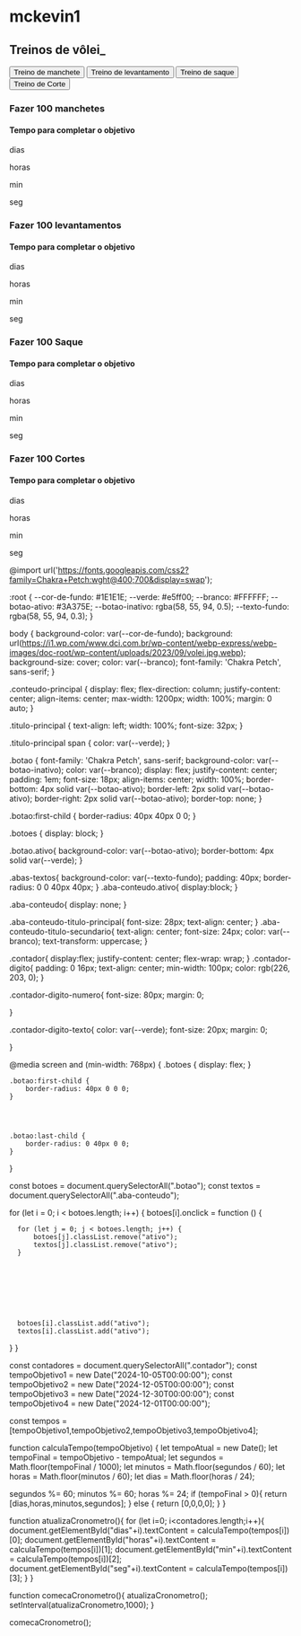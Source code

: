 # mckevin1
<!DOCTYPE html>
<html lang="pt-br">




<head>
    <meta charset="UTF-8">
    <meta name="viewport" content="width=device-width, initial-scale=1.0">
    <title>Meus objetivos do ano</title>
    <link rel="stylesheet" href="style.css">
</head>




<body>
    <section class="conteudo-principal">
        <h2 class="titulo-principal">Treinos de vôlei<span>_</span></h2>
        <div class="conteudo">
            <div class="botoes">
                <button class="botao ativo">Treino de manchete</button>
                <button class="botao">Treino de levantamento</button>
                <button class="botao">Treino de saque</button>
                <button class="botao">Treino de Corte</button>
            </div>
            <div class="abas-textos">
                <div class="aba-conteudo ativo">
                    <h3 class="aba-conteudo-titulo-principal">Fazer 100 manchetes</h3>
                    <h4 class="aba-conteudo-titulo-secundario">Tempo para completar o objetivo</h4>
                    <div class="contador">
                        <div class="contador-digito">
                            <p class="contador-digito-numero" id="dias0"></p>
                            <p class="contador-digito-texto">dias</p>
                        </div>
                        <div class="contador-digito">
                            <p class="contador-digito-numero" id="horas0"></p>
                            <p class="contador-digito-texto">horas</p>
                        </div>
                        <div class="contador-digito">
                            <p class="contador-digito-numero" id="min0"></p>
                            <p class="contador-digito-texto">min</p>
                        </div>
                        <div class="contador-digito">
                            <p class="contador-digito-numero" id="seg0"></p>
                            <p class="contador-digito-texto">seg</p>
                        </div>
                    </div>
                </div>
                <div class="aba-conteudo">
                    <h3 class="aba-conteudo-titulo-principal">Fazer 100 levantamentos</h3>
                    <h4 class="aba-conteudo-titulo-secundario">Tempo para completar o objetivo</h4>
                    <div class="contador">
                        <div class="contador-digito">
                            <p class="contador-digito-numero" id="dias1"></p>
                            <p class="contador-digito-texto">dias</p>
                        </div>
                        <div class="contador-digito">
                            <p class="contador-digito-numero" id="horas1"></p>
                            <p class="contador-digito-texto">horas</p>
                        </div>
                        <div class="contador-digito">
                            <p class="contador-digito-numero" id="min1"></p>
                            <p class="contador-digito-texto">min</p>
                        </div>
                        <div class="contador-digito">
                            <p class="contador-digito-numero" id="seg1"></p>
                            <p class="contador-digito-texto">seg</p>
                        </div>
                    </div>
                </div>
                <div class="aba-conteudo">
                    <h3 class="aba-conteudo-titulo-principal">Fazer 100 Saque</h3>
                    <h4 class="aba-conteudo-titulo-secundario">Tempo para completar o objetivo</h4>
                    <div class="contador">
                        <div class="contador-digito">
                            <p class="contador-digito-numero" id="dias2"></p>
                            <p class="contador-digito-texto">dias</p>
                        </div>
                        <div class="contador-digito">
                            <p class="contador-digito-numero" id="horas2"></p>
                            <p class="contador-digito-texto">horas</p>
                        </div>
                        <div class="contador-digito">
                            <p class="contador-digito-numero" id="min2"></p>
                            <p class="contador-digito-texto">min</p>
                        </div>
                        <div class="contador-digito">
                            <p class="contador-digito-numero" id="seg2"></p>
                            <p class="contador-digito-texto">seg</p>
                        </div>
                    </div>
                </div>
                <div class="aba-conteudo">
                    <h3 class="aba-conteudo-titulo-principal">Fazer 100 Cortes</h3>
                    <h4 class="aba-conteudo-titulo-secundario">Tempo para completar o objetivo</h4>
                    <div class="contador">
                        <div class="contador-digito">
                            <p class="contador-digito-numero" id="dias3"></p>
                            <p class="contador-digito-texto">dias</p>
                        </div>
                        <div class="contador-digito">
                            <p class="contador-digito-numero" id="horas3"></p>
                            <p class="contador-digito-texto">horas</p>
                        </div>
                        <div class="contador-digito">
                            <p class="contador-digito-numero" id="min3"></p>
                            <p class="contador-digito-texto">min</p>
                        </div>
                        <div class="contador-digito">
                            <p class="contador-digito-numero" id="seg3"></p>
                            <p class="contador-digito-texto">seg</p>
                        </div>
                    </div>
                </div>
            </div>
        </div>
    </section>
    <script src="main.js"></script>
</body>




</html>






@import url('https://fonts.googleapis.com/css2?family=Chakra+Petch:wght@400;700&display=swap');




:root {
    --cor-de-fundo: #1E1E1E;
    --verde: #e5ff00;
    --branco: #FFFFFF;
    --botao-ativo: #3A375E;
    --botao-inativo: rgba(58, 55, 94, 0.5);
    --texto-fundo: rgba(58, 55, 94, 0.3);
}




body {
    background-color: var(--cor-de-fundo);
    background: url(https://i1.wp.com/www.dci.com.br/wp-content/webp-express/webp-images/doc-root/wp-content/uploads/2023/09/volei.jpg.webp);
    background-size: cover;
    color: var(--branco);
    font-family: 'Chakra Petch', sans-serif;
}








.conteudo-principal {
    display: flex;
    flex-direction: column;
    justify-content: center;
    align-items: center;
    max-width: 1200px;
    width: 100%;
    margin: 0 auto;
}




.titulo-principal {
    text-align: left;
    width: 100%;
    font-size: 32px;
}




.titulo-principal span {
    color: var(--verde);
}








.botao {
    font-family: 'Chakra Petch', sans-serif;
    background-color: var(--botao-inativo);
    color: var(--branco);
    display: flex;
    justify-content: center;
    padding: 1em;
    font-size: 18px;
    align-items: center;
    width: 100%;
    border-bottom: 4px solid var(--botao-ativo);
    border-left: 2px solid var(--botao-ativo);
    border-right: 2px solid var(--botao-ativo);
    border-top: none;
}




.botao:first-child {
    border-radius: 40px 40px 0 0;
}




.botoes {
    display: block;
}




.botao.ativo{
    background-color: var(--botao-ativo);
    border-bottom: 4px solid var(--verde);
}




.abas-textos{
    background-color: var(--texto-fundo);
    padding: 40px;
    border-radius: 0 0 40px 40px;
}
.aba-conteudo.ativo{
    display:block;
}




.aba-conteudo{
    display: none;
}




.aba-conteudo-titulo-principal{
    font-size: 28px;
    text-align: center;
}
.aba-conteudo-titulo-secundario{
    text-align: center;
    font-size: 24px;
    color: var(--branco);
    text-transform: uppercase;
}




.contador{
    display:flex;
    justify-content: center;
    flex-wrap: wrap;
}
.contador-digito{
    padding: 0 16px;
    text-align: center;
    min-width: 100px;
    color: rgb(226, 203, 0);
}




.contador-digito-numero{
    font-size: 80px;
    margin: 0;




}




.contador-digito-texto{
    color: var(--verde);
    font-size: 20px;
    margin: 0;




}




@media screen and (min-width: 768px) {
    .botoes {
        display: flex;
    }




    .botao:first-child {
        border-radius: 40px 0 0 0;
    }




    .botao:last-child {
        border-radius: 0 40px 0 0;
    }
}






const botoes = document.querySelectorAll(".botao");
const textos = document.querySelectorAll(".aba-conteudo");








for (let i = 0; i < botoes.length; i++) {
  botoes[i].onclick = function () {








      for (let j = 0; j < botoes.length; j++) {
          botoes[j].classList.remove("ativo");
          textos[j].classList.remove("ativo");
      }








      botoes[i].classList.add("ativo");
      textos[i].classList.add("ativo");
  }
}








const contadores = document.querySelectorAll(".contador");
const tempoObjetivo1 = new Date("2024-10-05T00:00:00");
const tempoObjetivo2 = new Date("2024-12-05T00:00:00");
const tempoObjetivo3 = new Date("2024-12-30T00:00:00");
const tempoObjetivo4 = new Date("2024-12-01T00:00:00");








const tempos = [tempoObjetivo1,tempoObjetivo2,tempoObjetivo3,tempoObjetivo4];
















function calculaTempo(tempoObjetivo) {
  let tempoAtual = new Date();
  let tempoFinal = tempoObjetivo - tempoAtual;
  let segundos = Math.floor(tempoFinal / 1000);
  let minutos = Math.floor(segundos / 60);
  let horas = Math.floor(minutos / 60);
  let dias = Math.floor(horas / 24);








  segundos %= 60;
  minutos %= 60;
  horas %= 24;
  if (tempoFinal > 0){
      return [dias,horas,minutos,segundos];
  } else {
      return [0,0,0,0];
  }
}








function atualizaCronometro(){
  for (let i=0; i<contadores.length;i++){
      document.getElementById("dias"+i).textContent = calculaTempo(tempos[i])[0];
      document.getElementById("horas"+i).textContent = calculaTempo(tempos[i])[1];
      document.getElementById("min"+i).textContent = calculaTempo(tempos[i])[2];
      document.getElementById("seg"+i).textContent = calculaTempo(tempos[i])[3];
  }
}








function comecaCronometro(){
  atualizaCronometro();
  setInterval(atualizaCronometro,1000);
}








comecaCronometro();






